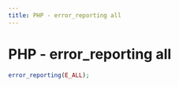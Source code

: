 ```yaml
---
title: PHP - error_reporting all
---
```


<h1 class="header">PHP - error_reporting all</h1>

```php
error_reporting(E_ALL);
```